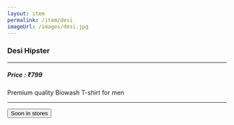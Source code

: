 ```yaml
---
layout: item
permalink: /item/desi
imageUrl: /images/desi.jpg
---
```


  <h3>Desi Hipster</h3>
  <hr>
  <h5>Price : ₹799</h5>
  <p>Premium quality Biowash T-shirt for men</p>
  <hr>
  <button class="ui secondary button">Soon in stores</button>
